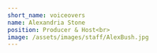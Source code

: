 ```yaml
---
short_name: voiceovers
name: Alexandria Stone
position: Producer & Host<br>
image: /assets/images/staff/AlexBush.jpg
---
```

